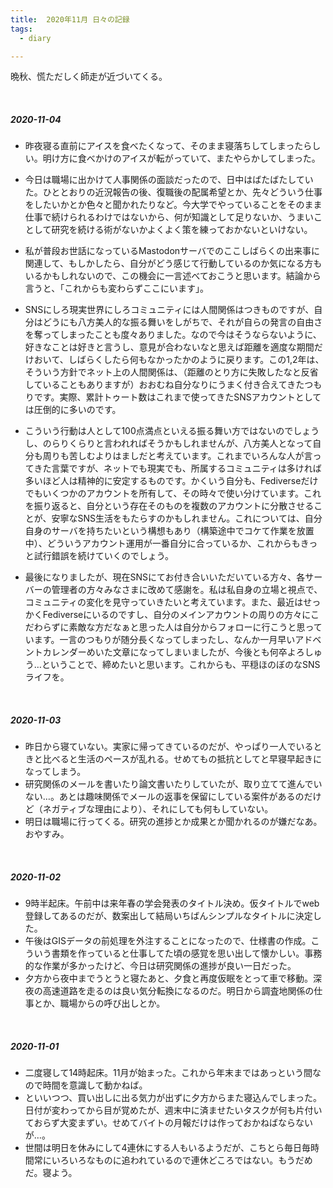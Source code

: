 ```yaml
---
title:  2020年11月 日々の記録
tags:
  - diary

---
```


晩秋、慌ただしく師走が近づいてくる。

<!--more-->
<br>

##### 2020-11-04

- 昨夜寝る直前にアイスを食べたくなって、そのまま寝落ちしてしまったらしい。明け方に食べかけのアイスが転がっていて、またやらかしてしまった。
- 今日は職場に出かけて人事関係の面談だったので、日中はばたばたしていた。ひととおりの近況報告の後、復職後の配属希望とか、先々どういう仕事をしたいかとか色々と聞かれたりなど。今大学でやっていることをそのまま仕事で続けられるわけではないから、何が知識として足りないか、うまいことして研究を続ける術がないかよくよく策を練っておかないといけない。

- 私が普段お世話になっているMastodonサーバでのここしばらくの出来事に関連して、もしかしたら、自分がどう感じて行動しているのか気になる方もいるかもしれないので、この機会に一言述べておこうと思います。結論から言うと、「これからも変わらずここにいます」。
- SNSにしろ現実世界にしろコミュニティには人間関係はつきものですが、自分はどうにも八方美人的な振る舞いをしがちで、それが自らの発言の自由さを奪ってしまったことも度々ありました。なので今はそうならないように、好きなことは好きと言うし、意見が合わないなと思えば距離を適度な期間だけおいて、しばらくしたら何もなかったかのように戻ります。この1,2年は、そういう方針でネット上の人間関係は、（距離のとり方に失敗したなと反省していることもありますが）おおむね自分なりにうまく付き合えてきたつもりです。実際、累計トゥート数はこれまで使ってきたSNSアカウントとしては圧倒的に多いのです。
- こういう行動は人として100点満点といえる振る舞い方ではないのでしょうし、のらりくらりと言われればそうかもしれませんが、八方美人となって自分も周りも苦しむよりはましだと考えています。これまでいろんな人が言ってきた言葉ですが、ネットでも現実でも、所属するコミュニティは多ければ多いほど人は精神的に安定するものです。かくいう自分も、Fediverseだけでもいくつかのアカウントを所有して、その時々で使い分けています。これを振り返ると、自分という存在そのものを複数のアカウントに分散させることが、安寧なSNS生活をもたらすのかもしれません。これについては、自分自身のサーバを持ちたいという構想もあり（構築途中でコケて作業を放置中）、どういうアカウント運用が一番自分に合っているか、これからもきっと試行錯誤を続けていくのでしょう。
- 最後になりましたが、現在SNSにてお付き合いいただいている方々、各サーバーの管理者の方々みなさまに改めて感謝を。私は私自身の立場と視点で、コミュニティの変化を見守っていきたいと考えています。また、最近はせっかくFediverseにいるのですし、自分のメインアカウントの周りの方々にこだわらずに素敵な方だなぁと思った人は自分からフォローに行こうと思っています。一言のつもりが随分長くなってしまったし、なんか一月早いアドベントカレンダーめいた文章になってしまいましたが、今後とも何卒よろしゅう…ということで、締めたいと思います。これからも、平穏ほのぼのなSNSライフを。

<br>

##### 2020-11-03

- 昨日から寝ていない。実家に帰ってきているのだが、やっぱり一人でいるときと比べると生活のペースが乱れる。せめてもの抵抗としてと早寝早起きになってしまう。
- 研究関係のメールを書いたり論文書いたりしていたが、取り立てて進んでいない…。あとは趣味関係でメールの返事を保留にしている案件があるのだけど（ネガティブな理由により）、それにしても何もしていない。
- 明日は職場に行ってくる。研究の進捗とか成果とか聞かれるのが嫌だなあ。おやすみ。

<br>

##### 2020-11-02

- 9時半起床。午前中は来年春の学会発表のタイトル決め。仮タイトルでweb登録してあるのだが、数案出して結局いちばんシンプルなタイトルに決定した。
- 午後はGISデータの前処理を外注することになったので、仕様書の作成。こういう書類を作っていると仕事してた頃の感覚を思い出して懐かしい。事務的な作業が多かったけど、今日は研究関係の進捗が良い一日だった。
- 夕方から夜中までうとうと寝たあと、夕食と再度仮眠をとって車で移動。深夜の高速道路を走るのは良い気分転換になるのだ。明日から調査地関係の仕事とか、職場からの呼び出しとか。

<br>

##### 2020-11-01

- 二度寝して14時起床。11月が始まった。これから年末まではあっという間なので時間を意識して動かねば。
- といいつつ、買い出しに出る気力が出ずに夕方からまた寝込んでしまった。日付が変わってから目が覚めたが、週末中に済ませたいタスクが何も片付いておらず大変まずい。せめてバイトの月報だけは作っておかねばならないが…。
- 世間は明日を休みにして4連休にする人もいるようだが、こちとら毎日毎時間常にいろいろなものに追われているので連休どころではない。もうだめだ。寝よう。
